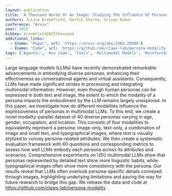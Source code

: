 ```yaml
---
layout: publication
title: 'A Thousand Words Or An Image: Studying The Influence Of Persona Modality In Multimodal Llms'
authors: Julius Broomfield, Kartik Sharma, Srijan Kumar
conference: "Arxiv"
year: 2025
bibkey: broomfield2025thousand
additional_links:
  - {name: "Paper", url: 'https://arxiv.org/abs/2502.20504'}
  - {name: "Code", url: 'https://github.com/claws-lab/persona-modality'}
tags: ['Agentic', 'Has Code', 'Tools', 'Multimodal Models', 'Reinforcement Learning']
---
```

Large language models (LLMs) have recently demonstrated remarkable
advancements in embodying diverse personas, enhancing their effectiveness as
conversational agents and virtual assistants. Consequently, LLMs have made
significant strides in processing and integrating multimodal information.
However, even though human personas can be expressed in both text and image,
the extent to which the modality of a persona impacts the embodiment by the LLM
remains largely unexplored. In this paper, we investigate how do different
modalities influence the expressiveness of personas in multimodal LLMs. To this
end, we create a novel modality-parallel dataset of 40 diverse personas varying
in age, gender, occupation, and location. This consists of four modalities to
equivalently represent a persona: image-only, text-only, a combination of image
and small text, and typographical images, where text is visually stylized to
convey persona-related attributes. We then create a systematic evaluation
framework with 60 questions and corresponding metrics to assess how well LLMs
embody each persona across its attributes and scenarios. Comprehensive
experiments on \\(5\\) multimodal LLMs show that personas represented by detailed
text show more linguistic habits, while typographical images often show more
consistency with the persona. Our results reveal that LLMs often overlook
persona-specific details conveyed through images, highlighting underlying
limitations and paving the way for future research to bridge this gap. We
release the data and code at https://github.com/claws-lab/persona-modality .
